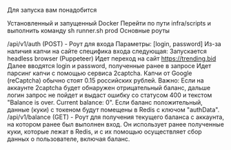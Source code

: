 Для запуска вам понадобится

Установленный и запущенный Docker
Перейти по пути infra/scripts и выполнить команду sh runner.sh prod
Основные роуты

/api/v1/auth (POST) - Роут для входа
Параметры: [login, password]
Из-за наличия капчи на сайте специфика входа следующая:
Запускается headless browser (Puppeteer)
Идет переход на сайт https://trending.bid
Далее вводятся login и password, полученные ранее в запросе
Идет парсинг капчи с помощью сервиса 2captcha. Капчи от Google (reCaptcha) обычно стоят 0.15 российских рублей. Важно: Если на аккаунте 2captcha будет обнаружен отрицательный баланс, дальше логин запрос не пойдет и выдаст ошибку со статусом 400 и текстом "Balance is over. Current balance: 0".
Если баланс положительный, данные (куки) с токеном будут помещены в Redis с ключом "authData".
/api/v1/balance (GET) - Роут для получения текущего баланса с аккаунта, на котором ранее был выполнен вход.
Он использует ранее полученные куки, которые лежат в Redis, и с их помощью осуществляет сбор данных о пользователе, включая баланс.
